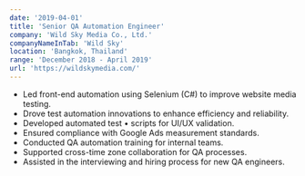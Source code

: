 ```yaml
---
date: '2019-04-01'
title: 'Senior QA Automation Engineer'
company: 'Wild Sky Media Co., Ltd.'
companyNameInTab: 'Wild Sky'
location: 'Bangkok, Thailand'
range: 'December 2018 - April 2019'
url: 'https://wildskymedia.com/'
---
```


- Led front-end automation using Selenium (C#) to improve website media testing.
- Drove test automation innovations to enhance efficiency and reliability.
- Developed automated test • scripts for UI/UX validation.
- Ensured compliance with Google Ads measurement standards.
- Conducted QA automation training for internal teams.
- Supported cross-time zone collaboration for QA processes.
- Assisted in the interviewing and hiring process for new QA engineers.
